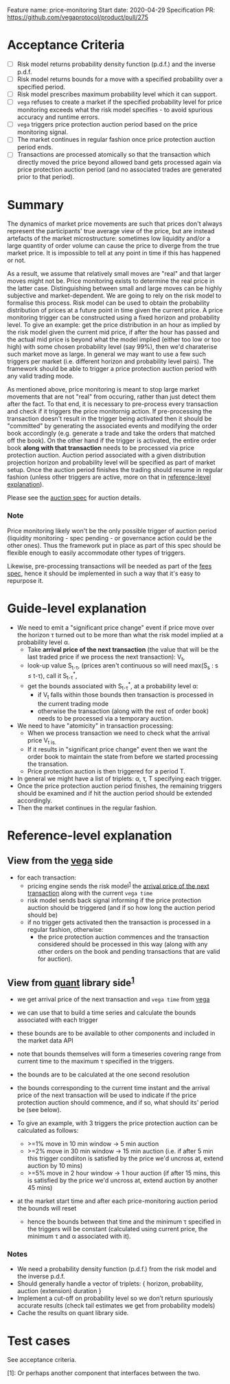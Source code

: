 Feature name: price-monitoring
Start date: 2020-04-29
Specification PR: https://github.com/vegaprotocol/product/pull/275

# Acceptance Criteria

- [ ] Risk model returns probability density function (p.d.f.) and the inverse p.d.f.
- [ ] Risk model returns bounds for a move with a specified probability over a specified period.
- [ ] Risk model prescribes maximum probability level which it can support.
- [ ] `vega` refuses to create a market if the specified probability level for price monitoring exceeds what the risk model specifies - to avoid spurious accuracy and runtime errors.
- [ ] `vega` triggers price protection auction period based on the price monitoring signal.
- [ ] The market continues in regular fashion once price protection auction period ends.
- [ ] Transactions are processed atomically so that the transaction which directly moved the price beyond allowed band gets processed again via price protection auction period (and no associated trades are generated prior to that period).

# Summary

The dynamics of market price movements are such that prices don't always represent the participants' true average view of the price, but are instead artefacts of the market microstructure: sometimes low liquidity and/or a large quantity of order volume can cause the price to diverge from the true market price. It is impossible to tell at any point in time if this has happened or not.

As a result, we assume that relatively small moves are "real" and that larger moves might not be. Price monitoring exists to determine the real price in the latter case. Distinguishing between small and large moves can be highly subjective and market-dependent. We are going to rely on the risk model to formalise this process. Risk model can be used to obtain the probability distribution of prices at a future point in time given the current price. A price monitoring trigger can be constructed using a fixed horizon and probability level.
To give an example: get the price distribution in an hour as implied by the risk model given the current mid price, if after the hour has passed and the actual mid price is beyond what the model implied (either too low or too high) with some chosen probability level (say 99%), then we'd charaterise such market move as large.  In general we may want to use a few such triggers per market (i.e. different horizon and probability level pairs). The framework should be able to trigger a price protection auction period with any valid trading mode.

As mentioned above, price monitoring is meant to stop large market movements that are not "real" from occuring, rather than just detect them after the fact. To that end, it is necessary to pre-process every transaction and check if it triggers the price monitornig action. If pre-processing the transaction doesn't result in the trigger being activated then it should be "committed" by generating the associated events and modifying the order book accordingly (e.g. generate a trade and take the orders that matched off the book). On the other hand if the trigger is activated, the entire order book **along with that transaction** needs to be processed via price protection auction. Auction period associated with a given distribution projection horizon and probability level will be specified as part of market setup. Once the auction period finishes the trading should resume in regular fashion (unless other triggers are active, more on that in [reference-level explanation](#reference-level-explanation)).

Please see the [auction spec](https://github.com/vegaprotocol/product/blob/187-auction-spec/specs/0026-auctions.md) for auction details.

### Note

Price monitoring likely won't be the only possible trigger of auction period (liquidity monitoring - spec pending - or governance action could be the other ones). Thus the framework put in place as part of this spec should be flexible enough to easily accommodate other types of triggers.

Likewise, pre-processing transactions will be needed as part of the [fees spec](https://github.com/vegaprotocol/product/blob/WIP-fees-spec/specs/0029-fees.md), hence it should be implemented in such a way that it's easy to repurpose it.

# Guide-level explanation

- We need to emit a "significant price change" event if price move over the horizon τ turned out to be more than what the risk model implied at a probability level α.
  - Take **arrival price of the next transaction** (the value that will be the last traded price if we process the next transaction): V<sub>t</sub>,
  - look-up value S<sub>t-τ</sub>, (prices aren't continuous so will need max(S<sub>s</sub> : s  ≤ t-τ), call it  S<sub>t-τ</sub><sup>*</sup>,
  - get the bounds associated with S<sub>t-τ</sub><sup>*</sup>, at a probability level α:
    - if V<sub>t</sub> falls within those bounds then transaction is processed in the current trading mode
    - otherwise the transaction (along with the rest of order book) needs to be processed via a temporary auction.
- We need to have "atomicity" in transaction processing:
  - When we process transaction we need to check what the arrival price V<sub>t</sup> is.
  - If it results in "significant price change" event then we want the order book to maintain the state from before we started processing the transation.
  - Price protection auction is then triggered for a period T.
- In general we might have a list of triplets: α, τ, T specifying each trigger.
- Once the price protection auction period finishes, the remaining triggers should be examined and if hit the auction period should be extended accordingly.
- Then the market continues in the regular fashion.

# Reference-level explanation

## View from the [vega](https://github.com/vegaprotocol/vega) side

- for each transaction:
  - pricing engine sends the risk model<sup>[1](#footnote1)</sup> the [arrival price of the next transaction](#guide-level-explanation) along with the current `vega time`
  - risk model sends back signal informing if the price protection auction should be triggered (and if so how long the auction period should be)
  - if no trigger gets activated then the transaction is processed in a regular fashion, otherwise:
    - the price protection auction commences and the transaction considered should be processed in this way (along with any other orders on the book and pending transactions that are valid for auction).

## View from [quant](https://github.com/vegaprotocol/quant) library side<sup>[1](#myfootnote1)</sup>

- we get arrival price of the next transaction and `vega time` from [vega](https://github.com/vegaprotocol/vega)
- we can use that to build a time series and calculate the bounds associated with each trigger
- these bounds are to be available to other components and included in the market data API
- note that bounds themselves will form a timeseries covering range from current time to the maximum τ specified in the triggers.
- the bounds are to be calculated at the one second resolution
- the bounds corresponding to the current time instant and the arrival price of the next transaction will be used to indicate if the price protection auction should commence, and if so, what should its' period be (see below).

- To give an example, with 3 triggers the price protection auction can be calculated as follows:

  - \>=1% move in 10 min window -> 5 min auction
  - \>=2% move in 30 min window -> 15 min auction (i.e. if after 5 min this trigger condiiton is satisfied by the price we'd uncross at, extend auction by 10 mins)
  - \>=5% move in 2 hour window -> 1 hour auction (if after 15 mins, this is satisfied by the price we'd uncross at, extend auction by another 45 mins)

- at the market start time and after each price-monitoring auction period the bounds will reset
  - hence the bounds between that time and the minimum τ specified in the triggers will be constant (calculated using current price, the minimum τ and α associated with it).

### Notes

- We need a probability density function (p.d.f.) from the risk model and the inverse p.d.f.
- Should generally handle a vector of triplets: { horizon, probability, auction (extension) duration }
- Implement a cut-off on probability level so we don’t return spuriously accurate results (check tail estimates we get from probability models)
- Cache the results on quant library side.

# Test cases

See acceptance criteria.

<a name="footnote1">[1]: </a>Or perhaps another component that interfaces between the two.
